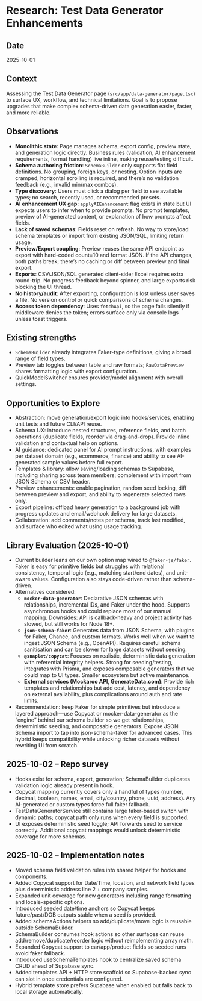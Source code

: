 # Research: Test Data Generator Enhancements

## Date
2025-10-01

## Context
Assessing the Test Data Generator page (`src/app/data-generator/page.tsx`) to surface UX, workflow, and technical limitations. Goal is to propose upgrades that make complex schema-driven data generation easier, faster, and more reliable.

## Observations
- **Monolithic state**: Page manages schema, export config, preview state, and generation logic directly. Business rules (validation, AI enhancement requirements, format handling) live inline, making reuse/testing difficult.
- **Schema authoring friction**: `SchemaBuilder` only supports flat field definitions. No grouping, foreign keys, or nesting. Option inputs are cramped, horizontal scrolling is required, and there’s no validation feedback (e.g., invalid min/max combos).
- **Type discovery**: Users must click a dialog per field to see available types; no search, recently used, or recommended presets.
- **AI enhancement UX gap**: `applyAIEnhancement` flag exists in state but UI expects users to infer when to provide prompts. No prompt templates, preview of AI-generated content, or explanation of how prompts affect fields.
- **Lack of saved schemas**: Fields reset on refresh. No way to store/load schema templates or import from existing JSON/SQL, limiting return usage.
- **Preview/Export coupling**: Preview reuses the same API endpoint as export with hard-coded count=10 and format JSON. If the API changes, both paths break; there’s no caching or diff between preview and final export.
- **Exports**: CSV/JSON/SQL generated client-side; Excel requires extra round-trip. No progress feedback beyond spinner, and large exports risk blocking the UI thread.
- **No history/audit**: After exporting, configuration is lost unless user saves a file. No version control or quick comparisons of schema changes.
- **Access token dependency**: Uses `fetchApi`, so the page fails silently if middleware denies the token; errors surface only via console logs unless toast triggers.

## Existing strengths
- `SchemaBuilder` already integrates Faker-type definitions, giving a broad range of field types.
- Preview tab toggles between table and raw formats; `RawDataPreview` shares formatting logic with export configuration.
- QuickModelSwitcher ensures provider/model alignment with overall settings.

## Opportunities to Explore
- Abstraction: move generation/export logic into hooks/services, enabling unit tests and future CLI/API reuse.
- Schema UX: introduce nested structures, reference fields, and batch operations (duplicate fields, reorder via drag-and-drop). Provide inline validation and contextual help on options.
- AI guidance: dedicated panel for AI prompt instructions, with examples per dataset domain (e.g., ecommerce, finance) and ability to see AI-generated sample values before full export.
- Templates & library: allow saving/loading schemas to Supabase, including sharing across team members; complement with import from JSON Schema or CSV header.
- Preview enhancements: enable pagination, random seed locking, diff between preview and export, and ability to regenerate selected rows only.
- Export pipeline: offload heavy generation to a background job with progress updates and email/webhook delivery for large datasets.
- Collaboration: add comments/notes per schema, track last modified, and surface who edited what using usage tracking.

## Library Evaluation (2025-10-01)
- Current builder leans on our own option map wired to `@faker-js/faker`. Faker is easy for primitive fields but struggles with relational consistency, temporal logic (e.g., matching start/end dates), and unit-aware values. Configuration also stays code-driven rather than schema-driven.
- Alternatives considered:
  - **`mocker-data-generator`**: Declarative JSON schemas with relationships, incremental IDs, and Faker under the hood. Supports asynchronous hooks and could replace most of our manual mapping. Downsides: API is callback-heavy and project activity has slowed, but still works for Node 18+.
  - **`json-schema-faker`**: Generates data from JSON Schema, with plugins for Faker, Chance, and custom formats. Works well when we want to ingest JSON Schema (e.g., OpenAPI). Requires careful schema sanitisation and can be slower for large datasets without seeding.
  - **`@snaplet/copycat`**: Focuses on realistic, deterministic data generation with referential integrity helpers. Strong for seeding/testing, integrates with Prisma, and exposes composable generators that we could map to UI types. Smaller ecosystem but active maintenance.
  - **External services (Mockaroo API, GenerateData.com)**: Provide rich templates and relationships but add cost, latency, and dependency on external availability, plus complications around auth and rate limits.
- Recommendation: keep Faker for simple primitives but introduce a layered approach—use Copycat or mocker-data-generator as the “engine” behind our schema builder so we get relationships, deterministic seeding, and composable generators. Expose JSON Schema import to tap into json-schema-faker for advanced cases. This hybrid keeps compatibility while unlocking richer datasets without rewriting UI from scratch.

## 2025-10-02 – Repo survey
- Hooks exist for schema, export, generation; SchemaBuilder duplicates validation logic already present in hook.
- Copycat mapping currently covers only a handful of types (number, decimal, boolean, names, email, city/country, phone, uuid, address). Any AI-generated or custom types force full faker fallback.
- TestDataGeneratorService still contains large faker-based switch with dynamic paths; copycat path only runs when every field is supported.
- UI exposes deterministic seed toggle; API forwards seed to service correctly. Additional copycat mappings would unlock deterministic coverage for more schemas.

## 2025-10-02 – Implementation notes
- Moved schema field validation rules into shared helper for hooks and components.
- Added Copycat support for Date/Time, location, and network field types plus deterministic address line 2 + company samples.
- Expanded unit coverage for new generators including range formatting and locale-specific options.
- Introduced seeded date/time anchors so Copycat keeps future/past/DOB outputs stable when a seed is provided.
- Added schemaActions helpers so add/duplicate/move logic is reusable outside SchemaBuilder.
- SchemaBuilder consumes hook actions so other surfaces can reuse add/remove/duplicate/reorder logic without reimplementing array math.
- Expanded Copycat support to car/app/product fields so seeded runs avoid faker fallback.
- Introduced useSchemaTemplates hook to centralize saved schema CRUD ahead of Supabase sync.
- Added templates API + HTTP store scaffold so Supabase-backed sync can slot in once credentials are configured.
- Hybrid template store prefers Supabase when enabled but falls back to local storage automatically.
